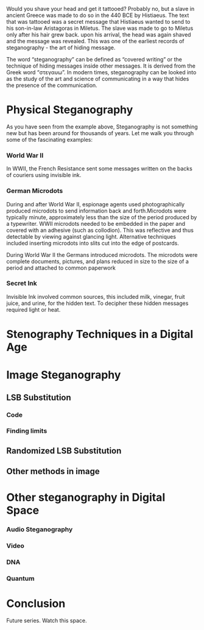 Would you shave your head and get it tattooed? Probably no, but a slave in ancient Greece was made to do so in the 440 BCE by Histiaeus. The text that was tattooed was a secret message that Histiaeus wanted to send to his son-in-law Aristagoras in Miletus. The slave was made to go to Miletus only after his hair grew back. upon his arrival, the head was again shaved and the message was revealed. This was one of the earliest records of steganography - the art of hiding message.

The word “steganography” can be defined as “covered writing” or the technique of hiding messages inside other messages. It is derived from the Greek word “στεγαυω”. In modern times, steganography can be looked into as the study of the art and science of communicating in a way that hides the presence of the communication.

# Physical Steganography

As you have seen from the example above, Steganography is not something new but has been around for thousands of years. Let me walk you through some of the fascinating examples:

### World War II

In WWII, the French Resistance sent some messages written on the backs of couriers using invisible ink.

### German Microdots
During and after World War II, espionage agents used photographically produced microdots to send information back and forth.Microdots were typically minute, approximately less than the size of the period produced by a typewriter. WWII microdots needed to be embedded in the paper and covered with an adhesive (such as collodion). This was reflective and thus detectable by viewing against glancing light. Alternative techniques included inserting microdots into slits cut into the edge of postcards.

During World War II the Germans introduced microdots. The microdots were complete documents, pictures, and plans reduced in size to the size of a period and attached to common paperwork

### Secret Ink
Invisible Ink involved common sources, this included milk, vinegar, fruit juice, and urine, for the hidden text.  To decipher these hidden messages required light or heat.

# Stenography Techniques in a Digital Age


# Image Steganography

## LSB Substitution

### Code

### Finding limits

## Randomized LSB Substitution

## Other methods in image

# Other steganography in Digital Space

### Audio Steganography

### Video

### DNA

### Quantum

# Conclusion

Future series. Watch this space.
